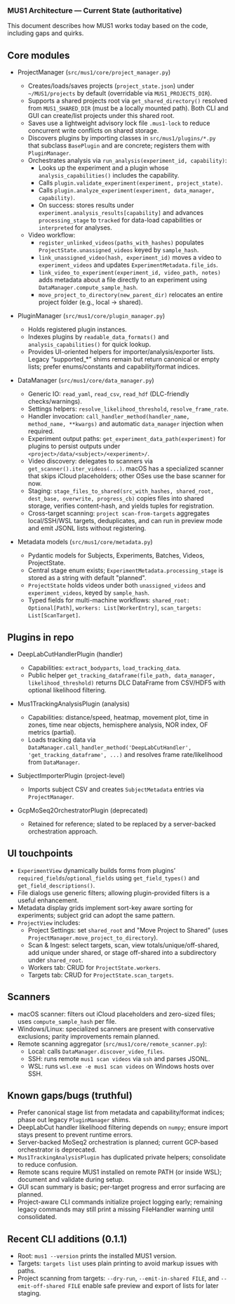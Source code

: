 ### MUS1 Architecture — Current State (authoritative)

This document describes how MUS1 works today based on the code, including gaps and quirks.

## Core modules

- ProjectManager (`src/mus1/core/project_manager.py`)
  - Creates/loads/saves projects (`project_state.json`) under `~/MUS1/projects` by default (overridable via `MUS1_PROJECTS_DIR`).
  - Supports a shared projects root via `get_shared_directory()` resolved from `MUS1_SHARED_DIR` (must be a locally mounted path). Both CLI and GUI can create/list projects under this shared root.
  - Saves use a lightweight advisory lock file `.mus1-lock` to reduce concurrent write conflicts on shared storage.
  - Discovers plugins by importing classes in `src/mus1/plugins/*.py` that subclass `BasePlugin` and are concrete; registers them with `PluginManager`.
  - Orchestrates analysis via `run_analysis(experiment_id, capability)`:
    - Looks up the experiment and a plugin whose `analysis_capabilities()` includes the capability.
    - Calls `plugin.validate_experiment(experiment, project_state)`.
    - Calls `plugin.analyze_experiment(experiment, data_manager, capability)`.
    - On success: stores results under `experiment.analysis_results[capability]` and advances `processing_stage` to `tracked` for data-load capabilities or `interpreted` for analyses.
  - Video workflow:
    - `register_unlinked_videos(paths_with_hashes)` populates `ProjectState.unassigned_videos` keyed by `sample_hash`.
    - `link_unassigned_video(hash, experiment_id)` moves a video to `experiment_videos` and updates `ExperimentMetadata.file_ids`.
    - `link_video_to_experiment(experiment_id, video_path, notes)` adds metadata about a file directly to an experiment using `DataManager.compute_sample_hash`.
    - `move_project_to_directory(new_parent_dir)` relocates an entire project folder (e.g., local → shared).

- PluginManager (`src/mus1/core/plugin_manager.py`)
  - Holds registered plugin instances.
  - Indexes plugins by `readable_data_formats()` and `analysis_capabilities()` for quick lookup.
  - Provides UI-oriented helpers for importer/analysis/exporter lists. Legacy “supported_*” shims remain but return canonical or empty lists; prefer enums/constants and capability/format indices.

- DataManager (`src/mus1/core/data_manager.py`)
  - Generic IO: `read_yaml`, `read_csv`, `read_hdf` (DLC-friendly checks/warnings).
  - Settings helpers: `resolve_likelihood_threshold`, `resolve_frame_rate`.
  - Handler invocation: `call_handler_method(handler_name, method_name, **kwargs)` and automatic `data_manager` injection when required.
  - Experiment output paths: `get_experiment_data_path(experiment)` for plugins to persist outputs under `<project>/data/<subject>/<experiment>/`.
  - Video discovery: delegates to scanners via `get_scanner().iter_videos(...)`. macOS has a specialized scanner that skips iCloud placeholders; other OSes use the base scanner for now.
  - Staging: `stage_files_to_shared(src_with_hashes, shared_root, dest_base, overwrite, progress_cb)` copies files into shared storage, verifies content-hash, and yields tuples for registration.
  - Cross-target scanning: `project scan-from-targets` aggregates local/SSH/WSL targets, deduplicates, and can run in preview mode and emit JSONL lists without registering.

- Metadata models (`src/mus1/core/metadata.py`)
  - Pydantic models for Subjects, Experiments, Batches, Videos, ProjectState.
  - Central stage enum exists; `ExperimentMetadata.processing_stage` is stored as a string with default "planned".
  - `ProjectState` holds videos under both `unassigned_videos` and `experiment_videos`, keyed by `sample_hash`.
  - Typed fields for multi-machine workflows: `shared_root: Optional[Path]`, `workers: List[WorkerEntry]`, `scan_targets: List[ScanTarget]`.

## Plugins in repo

- DeepLabCutHandlerPlugin (handler)
  - Capabilities: `extract_bodyparts`, `load_tracking_data`.
  - Public helper `get_tracking_dataframe(file_path, data_manager, likelihood_threshold)` returns DLC DataFrame from CSV/HDF5 with optional likelihood filtering.

- Mus1TrackingAnalysisPlugin (analysis)
  - Capabilities: distance/speed, heatmap, movement plot, time in zones, time near objects, hemisphere analysis, NOR index, OF metrics (partial).
  - Loads tracking data via `DataManager.call_handler_method('DeepLabCutHandler', 'get_tracking_dataframe', ...)` and resolves frame rate/likelihood from `DataManager`.

- SubjectImporterPlugin (project-level)
  - Imports subject CSV and creates `SubjectMetadata` entries via `ProjectManager`.

- GcpMoSeq2OrchestratorPlugin (deprecated)
  - Retained for reference; slated to be replaced by a server-backed orchestration approach.

## UI touchpoints

- `ExperimentView` dynamically builds forms from plugins’ `required_fields`/`optional_fields` using `get_field_types()` and `get_field_descriptions()`.
- File dialogs use generic filters; allowing plugin-provided filters is a useful enhancement.
- Metadata display grids implement sort-key aware sorting for experiments; subject grid can adopt the same pattern.
- `ProjectView` includes:
  - Project Settings: set `shared_root` and "Move Project to Shared" (uses `ProjectManager.move_project_to_directory`).
  - Scan & Ingest: select targets, scan, view totals/unique/off-shared, add unique under shared, or stage off-shared into a subdirectory under `shared_root`.
  - Workers tab: CRUD for `ProjectState.workers`.
  - Targets tab: CRUD for `ProjectState.scan_targets`.

## Scanners

- macOS scanner: filters out iCloud placeholders and zero-sized files; uses `compute_sample_hash` per file.
- Windows/Linux: specialized scanners are present with conservative exclusions; parity improvements remain planned.
- Remote scanning aggregator (`src/mus1/core/remote_scanner.py`):
  - Local: calls `DataManager.discover_video_files`.
  - SSH: runs remote `mus1 scan videos` via `ssh` and parses JSONL.
  - WSL: runs `wsl.exe -e mus1 scan videos` on Windows hosts over SSH.

## Known gaps/bugs (truthful)

- Prefer canonical stage list from metadata and capability/format indices; phase out legacy `PluginManager` shims.
- DeepLabCut handler likelihood filtering depends on `numpy`; ensure import stays present to prevent runtime errors.
- Server-backed MoSeq2 orchestration is planned; current GCP-based orchestrator is deprecated.
- `Mus1TrackingAnalysisPlugin` has duplicated private helpers; consolidate to reduce confusion.
- Remote scans require MUS1 installed on remote PATH (or inside WSL); document and validate during setup.
- GUI scan summary is basic; per-target progress and error surfacing are planned.
 - Project-aware CLI commands initialize project logging early; remaining legacy commands may still print a missing FileHandler warning until consolidated.

## Recent CLI additions (0.1.1)
- Root: `mus1 --version` prints the installed MUS1 version.
- Targets: `targets list` uses plain printing to avoid markup issues with paths.
- Project scanning from targets: `--dry-run`, `--emit-in-shared FILE`, and `--emit-off-shared FILE` enable safe preview and export of lists for later staging.
